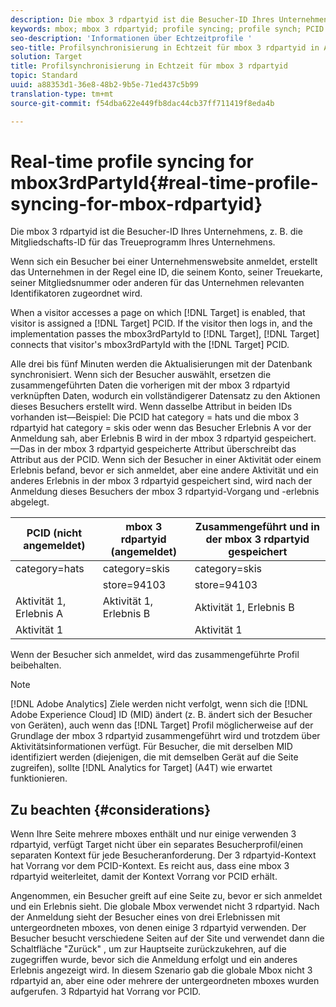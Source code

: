 ```yaml
---
description: Die mbox 3 rdpartyid ist die Besucher-ID Ihres Unternehmens, z. B. die Mitgliedschafts-ID für das Treueprogramm Ihres Unternehmens.
keywords: mbox; mbox 3 rdpartyid; profile syncing; profile synch; PCID
seo-description: 'Informationen über Echtzeitprofile '
seo-title: Profilsynchronisierung in Echtzeit für mbox 3 rdpartyid in Adobe Target
solution: Target
title: Profilsynchronisierung in Echtzeit für mbox 3 rdpartyid
topic: Standard
uuid: a88353d1-36e8-48b2-9b5e-71ed437c5b99
translation-type: tm+mt
source-git-commit: f54dba622e449fb8dac44cb37ff711419f8eda4b

---
```



# Real-time profile syncing for mbox3rdPartyId{#real-time-profile-syncing-for-mbox-rdpartyid}

Die mbox 3 rdpartyid ist die Besucher-ID Ihres Unternehmens, z. B. die Mitgliedschafts-ID für das Treueprogramm Ihres Unternehmens.

Wenn sich ein Besucher bei einer Unternehmenswebsite anmeldet, erstellt das Unternehmen in der Regel eine ID, die seinem Konto, seiner Treuekarte, seiner Mitgliedsnummer oder anderen für das Unternehmen relevanten Identifikatoren zugeordnet wird.

When a visitor accesses a page on which [!DNL Target] is enabled, that visitor is assigned a [!DNL Target] PCID. If the visitor then logs in, and the implementation passes the mbox3rdPartyId to [!DNL Target], [!DNL Target] connects that visitor's mbox3rdPartyId with the [!DNL Target] PCID.

Alle drei bis fünf Minuten werden die Aktualisierungen mit der Datenbank synchronisiert. Wenn sich der Besucher auswählt, ersetzen die zusammengeführten Daten die vorherigen mit der mbox 3 rdpartyid verknüpften Daten, wodurch ein vollständigerer Datensatz zu den Aktionen dieses Besuchers erstellt wird. Wenn dasselbe Attribut in beiden IDs vorhanden ist—Beispiel: Die PCID hat category = hats und die mbox 3 rdpartyid hat category = skis oder wenn das Besucher Erlebnis A vor der Anmeldung sah, aber Erlebnis B wird in der mbox 3 rdpartyid gespeichert. —Das in der mbox 3 rdpartyid gespeicherte Attribut überschreibt das Attribut aus der PCID. Wenn sich der Besucher in einer Aktivität oder einem Erlebnis befand, bevor er sich anmeldet, aber eine andere Aktivität und ein anderes Erlebnis in der mbox 3 rdpartyid gespeichert sind, wird nach der Anmeldung dieses Besuchers der mbox 3 rdpartyid-Vorgang und -erlebnis abgelegt.

| PCID (nicht angemeldet) | mbox 3 rdpartyid (angemeldet) | Zusammengeführt und in der mbox 3 rdpartyid gespeichert |
|---|---|---|
| category=hats | category=skis | category=skis |
|  | store=94103 | store=94103 |
| Aktivität 1, Erlebnis A | Aktivität 1, Erlebnis B | Aktivität 1, Erlebnis B |
| Aktivität 1 |  | Aktivität 1 |

Wenn der Besucher sich anmeldet, wird das zusammengeführte Profil beibehalten.

>[!NOTE]
>
>[!DNL Adobe Analytics] Ziele werden nicht verfolgt, wenn sich die [!DNL Adobe Experience Cloud] ID (MID) ändert (z. B. ändert sich der Besucher von Geräten), auch wenn das [!DNL Target] Profil möglicherweise auf der Grundlage der mbox 3 rdpartyid zusammengeführt wird und trotzdem über Aktivitätsinformationen verfügt. Für Besucher, die mit derselben MID identifiziert werden (diejenigen, die mit demselben Gerät auf die Seite zugreifen), sollte [!DNL Analytics for Target] (A4T) wie erwartet funktionieren.

## Zu beachten {#considerations}

Wenn Ihre Seite mehrere mboxes enthält und nur einige verwenden 3 rdpartyid, verfügt Target nicht über ein separates Besucherprofil/einen separaten Kontext für jede Besucheranforderung. Der 3 rdpartyid-Kontext hat Vorrang vor dem PCID-Kontext. Es reicht aus, dass eine mbox 3 rdpartyid weiterleitet, damit der Kontext Vorrang vor PCID erhält.

Angenommen, ein Besucher greift auf eine Seite zu, bevor er sich anmeldet und ein Erlebnis sieht. Die globale Mbox verwendet nicht 3 rdpartyid. Nach der Anmeldung sieht der Besucher eines von drei Erlebnissen mit untergeordneten mboxes, von denen einige 3 rdpartyid verwenden. Der Besucher besucht verschiedene Seiten auf der Site und verwendet dann die Schaltfläche "Zurück" , um zur Hauptseite zurückzukehren, auf die zugegriffen wurde, bevor sich die Anmeldung erfolgt und ein anderes Erlebnis angezeigt wird. In diesem Szenario gab die globale Mbox nicht 3 rdpartyid an, aber eine oder mehrere der untergeordneten mboxes wurden aufgerufen. 3 Rdpartyid hat Vorrang vor PCID.
